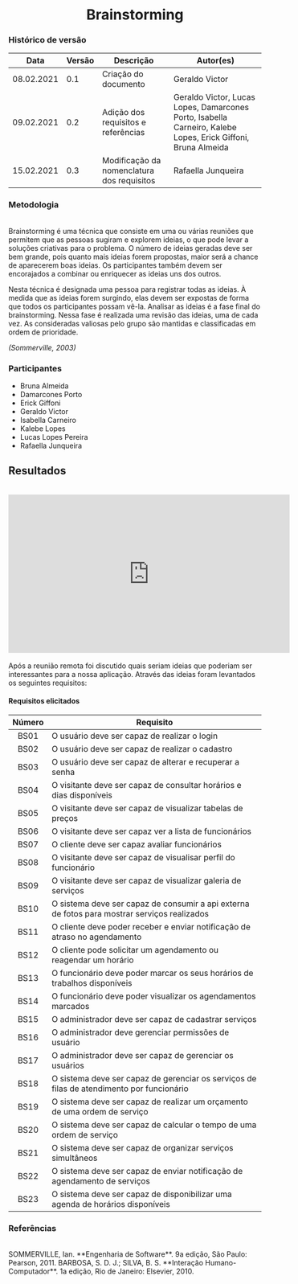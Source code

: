 # <center> Brainstorming

### Histórico de versão

|Data | Versão | Descrição | Autor(es)
| -- | -- | -- | -- |
| 08.02.2021 | 0.1 | Criação do documento | Geraldo Victor|
| 09.02.2021 | 0.2 | Adição dos requisitos e referências | Geraldo Victor, Lucas Lopes, Damarcones Porto, Isabella Carneiro, Kalebe Lopes, Erick Giffoni, Bruna Almeida|
| 15.02.2021 | 0.3 | Modificação da nomenclatura dos requisitos | Rafaella Junqueira |


### Metodologia
<br>Brainstorming é uma técnica que consiste em uma ou várias reuniões que permitem que as pessoas sugiram e explorem ideias, o que pode levar a soluções criativas para o problema. O número de ideias geradas deve ser bem grande, pois quanto mais ideias forem propostas, maior será a chance de aparecerem boas ideias. Os participantes também devem ser encorajados a combinar ou enriquecer as ideias uns dos outros.

Nesta técnica é designada uma pessoa para registrar todas as ideias. À medida que as ideias forem surgindo, elas devem ser expostas de forma que todos os participantes possam vê-la. Analisar as ideias é a fase final do brainstorming. Nessa fase é realizada uma revisão das ideias, uma de cada vez. As consideradas valiosas pelo grupo são mantidas e classificadas em ordem de prioridade.

<p align="justify"><em>(Sommerville, 2003)</em> </p>

### Participantes

* Bruna Almeida 
* Damarcones Porto 
* Erick Giffoni 
* Geraldo Victor 
* Isabella Carneiro 
* Kalebe Lopes 
* Lucas Lopes Pereira 
* Rafaella Junqueira 

## Resultados

<br>
<div align="center">
    <iframe 
        width="560" 
        height="315" 
        src="https://www.youtube.com/embed/hU7_6EAonpo" 
        frameborder="0" 
        allow="accelerometer; autoplay; clipboard-write; encrypted-media; gyroscope; picture-in-picture" allowfullscreen>
    </iframe>
</div>
<br>
Após a reunião remota foi discutido quais seriam ideias que poderiam ser interessantes para a nossa aplicação.
Através das ideias foram levantados os seguintes requisitos: <br>

#### Requisitos elicitados

| Número | Requisito|
| :--: | -- |
| BS01 | O usuário deve ser capaz de realizar o login|
| BS02 | O usuário deve ser capaz de realizar o cadastro|
| BS03 | O usuário deve ser capaz de alterar e recuperar a senha|
| BS04 | O visitante deve ser capaz de consultar horários e dias disponíveis|
| BS05 | O visitante deve ser capaz de visualizar tabelas de preços|
| BS06 | O visitante deve ser capaz ver a lista de funcionários|
| BS07 | O cliente deve ser capaz avaliar funcionários|
| BS08 | O visitante deve ser capaz de visualisar perfil do funcionário|
| BS09 | O visitante deve ser capaz de visualizar galeria de serviços|
| BS10 | O sistema deve ser capaz de consumir a api externa de fotos para mostrar serviços realizados|
| BS11 | O cliente deve poder receber e enviar notificação de atraso no agendamento|
| BS12 | O cliente pode solicitar um agendamento ou reagendar um horário|
| BS13 | O funcionário deve poder marcar os seus horários de trabalhos disponíveis|
| BS14 | O funcionário deve poder visualizar os agendamentos marcados|
| BS15 | O administrador deve ser capaz de cadastrar serviços|
| BS16 | O administrador deve gerenciar permissões de usuário|
| BS17 | O administrador deve ser capaz de gerenciar os usuários|
| BS18 | O sistema deve ser capaz de gerenciar os serviços de filas de atendimento por funcionário|
| BS19 | O sistema deve ser capaz de realizar um orçamento de uma ordem de serviço|
| BS20 | O sistema deve ser capaz de calcular o tempo de uma ordem de serviço|
| BS21 | O sistema deve ser capaz de organizar serviços simultâneos|
| BS22 | O sistema deve ser capaz de enviar notificação de agendamento de serviços|
| BS23 | O sistema deve ser capaz de disponibilizar uma agenda de horários disponíveis|


### Referências
<br>
SOMMERVILLE, Ian. **Engenharia de Software**. 9a edição, São Paulo: Pearson, 2011.
BARBOSA, S. D. J.; SILVA, B. S. **Interação Humano-Computador**. 1a edição, Rio de Janeiro: Elsevier, 2010.
